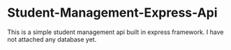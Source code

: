 # Student-Management-Express-Api

This is a simple student management api built in express framework. I have not attached any database yet.
